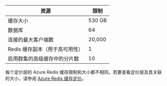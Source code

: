 | 资源 | 限制 |
|---------------------------------------------|----------------------------------------|
| 缓存大小 | 530 GB |
| 数据库 | 64 |
| 连接的最大客户端数 | 20,000 |
| Redis 缓存副本（用于高可用性） | 1 |
| 启用群集的高级缓存中的分片数 | 10 |

每个定价层的 Azure Redis 缓存限制和大小都不相同。若要查看定价层及其关联的大小，请参阅 [Azure Redis 缓存定价](/home/features/redis-cache/pricing/)。

<!---HONumber=Mooncake_0215_2016-->
